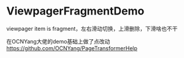 # ViewpagerFragmentDemo
viewpager item is fragment，左右滑动切换，上滑删除，下滑啥也不干

在OCNYang大佬的demo基础上做了点改动
https://github.com/OCNYang/PageTransformerHelp
